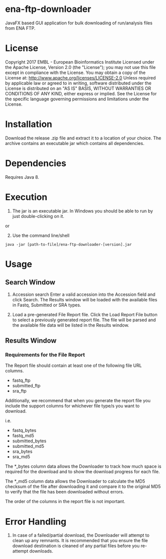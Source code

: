 # ena-ftp-downloader

JavaFX based GUI application for bulk downloading of run/analysis files from ENA FTP.


# License

Copyright 2017 EMBL - European Bioinformatics Institute Licensed under the Apache License, Version 2.0 (the "License");
you may not use this file except in compliance with the License.
You may obtain a copy of the License at: http://www.apache.org/licenses/LICENSE-2.0
Unless required by applicable law or agreed to in writing, software distributed under the License is distributed on an "AS IS" BASIS, WITHOUT WARRANTIES OR CONDITIONS OF ANY KIND, either express or implied. See the License for the specific language governing permissions and limitations under the License.

# Installation

Download the release .zip file and extract it to a location of your choice. The archive contains an executable jar which contains all dependencies.

# Dependencies

Requires Java 8.

# Execution
1. The jar is an executable jar. In Windows you should be able to run by just double-clicking on it.

or

2. Use the command line/shell
```
java -jar [path-to-file]/ena-ftp-downloader-[version].jar
```

# Usage

## Search Window
1. Accession search
Enter a valid accession into the Accession field and click Search. The Results window will be loaded with the available
files in Fastq, Submitted or SRA types.

2. Load a pre-generated File Report file.
Click the Load Report File button to select a previously generated report file. The file will be parsed and the available
file data will be listed in the Results window. 

## Results Window


### Requirements for the File Report
The Report file should contain at least one of the following file
URL columns.

* fastq_ftp
* submitted_ftp
* sra_ftp

Additionally, we recommend that when you generate the report file you include the support columns for whichever file
type/s you want to download.

i.e.

* fastq_bytes
* fastq_md5
* submitted_bytes
* submitted_md5
* sra_bytes
* sra_md5

The *_bytes column data allows the Downloader to track how much space is required for the download and to show the download
progress for each file.

The *_md5 column data allows the Downloader to calculate the MD5 checksum of the file after downloading it and compare it
to the original MD5 to verify that the file has been downloaded without errors.

The order of the columns in the report file is not important.

# Error Handling
1. In case of a failed/partial download, the Downloader will attempt to clean up any remnants. It is recommended that
you ensure the file download destination is cleaned of any partial files before you re-attempt downloads.
